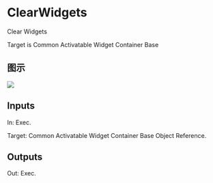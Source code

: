 # ClearWidgets

Clear Widgets

Target is Common Activatable Widget Container Base

## 图示

![]($-20221218-17341032.png)

## Inputs

In: Exec.

Target: Common Activatable Widget Container Base Object Reference.  

## Outputs

Out: Exec.

